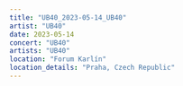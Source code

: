 ```yaml
---
title: "UB40_2023-05-14_UB40"
artist: "UB40"
date: 2023-05-14
concert: "UB40"
artists: "UB40"
location: "Forum Karlín"
location_details: "Praha, Czech Republic"
---
```

